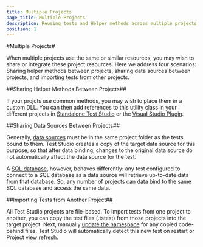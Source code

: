 ```yaml
---
title: Multiple Projects
page_title: Multiple Projects
description: Reusing tests and Helper methods across multiple projects. When multiple projects use the same or similar resources, you may wish to share or integrate these project resources. Here we address four scenarios - Sharing helper methods (standalone code file) between projects, sharing data sources between projects, and importing tests from other projects.
position: 1
---
```

#Multiple Projects#

When multiple projects use the same or similar resources, you may wish to share or integrate these project resources. Here we address four scenarios: Sharing helper methods between projects, sharing data sources between projects, and importing tests from other projects.

##Sharing Helper Methods Between Projects##

If your projcts use common methods, you may wish to place them in a custom DLL. You can then add references to this utility class in your different projects in <a href="/advanced-topics/coded-samples/general/utility-class-in-standalone" target="_blank">Standalone Test Studio</a> or the <a href="/advanced-topics/coded-samples/general/use-external-dll-in-vs" target="_blank">Visual Studio Plugin</a>.

##Sharing Data Sources Between Projects##

Generally, <a href="/features/data-driven-testing/bind-test-data-source" target="_blank">data sources</a> must be in the same project folder as the tests bound to them. Test Studio creates a copy of the target data source for this purpose, so that after data binding, changes to the original data source do not automatically affect the data source for the test. 

A <a href="/features/data-driven-testing/sql-database-example" target="_blank">SQL database</a>, however, behaves differently: any test configured to connect to a SQL database as a data source will retrieve up-to-date data from that database. So, any number of projects can data bind to the same SQL database and access the same data.

##Importing Tests from Another Project##

All Test Studio projects are file-based. To import tests from one project to another, you can copy the test files (.tstest) from those projects into the target project. Next, manually <a href="/troubleshooting-guide/test-execution-problems-tg/pages-not-defined" target="_blank">update the namespace</a> for any copied code-behind files. Test Studio will automatically detect this new test on restart or Project view refresh. 